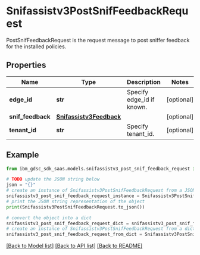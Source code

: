 # Snifassistv3PostSnifFeedbackRequest

PostSnifFeedbackRequest is the request message to post sniffer feedback for the installed policies.

## Properties

Name | Type | Description | Notes
------------ | ------------- | ------------- | -------------
**edge_id** | **str** | Specify edge_id if known. | [optional] 
**snif_feedback** | [**Snifassistv3Feedback**](Snifassistv3Feedback.md) |  | [optional] 
**tenant_id** | **str** | Specify tenant_id. | [optional] 

## Example

```python
from ibm_gdsc_sdk_saas.models.snifassistv3_post_snif_feedback_request import Snifassistv3PostSnifFeedbackRequest

# TODO update the JSON string below
json = "{}"
# create an instance of Snifassistv3PostSnifFeedbackRequest from a JSON string
snifassistv3_post_snif_feedback_request_instance = Snifassistv3PostSnifFeedbackRequest.from_json(json)
# print the JSON string representation of the object
print(Snifassistv3PostSnifFeedbackRequest.to_json())

# convert the object into a dict
snifassistv3_post_snif_feedback_request_dict = snifassistv3_post_snif_feedback_request_instance.to_dict()
# create an instance of Snifassistv3PostSnifFeedbackRequest from a dict
snifassistv3_post_snif_feedback_request_from_dict = Snifassistv3PostSnifFeedbackRequest.from_dict(snifassistv3_post_snif_feedback_request_dict)
```
[[Back to Model list]](../README.md#documentation-for-models) [[Back to API list]](../README.md#documentation-for-api-endpoints) [[Back to README]](../README.md)



